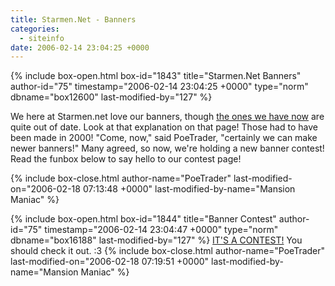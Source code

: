 ```yaml
---
title: Starmen.Net - Banners
categories:
  - siteinfo
date: 2006-02-14 23:04:25 +0000
---
```

{% include box-open.html box-id="1843" title="Starmen.Net Banners" author-id="75" timestamp="2006-02-14 23:04:25 +0000" type="norm" dbname="box12600" last-modified-by="127" %}
<p>
We here at Starmen.net love our banners, though <a href="./../banners.html" target="_blank">the ones we have now</a> are quite out of date.  Look at that explanation on that page!  Those had to have been made in 2000!  "Come, now," said PoeTrader, "certainly we can make newer banners!"  Many agreed, so now, we're holding a new banner contest!  Read the funbox below to say hello to our contest page!
</p>
{% include box-close.html author-name="PoeTrader" last-modified-on="2006-02-18 07:13:48 +0000" last-modified-by-name="Mansion Maniac" %}

{% include box-open.html box-id="1844" title="Banner Contest" author-id="75" timestamp="2006-02-14 23:04:47 +0000" type="norm" dbname="box16188" last-modified-by="127" %}
<a href="./contest" target="_blank">IT'S A CONTEST!</a>  You should check it out.  :3
{% include box-close.html author-name="PoeTrader" last-modified-on="2006-02-18 07:19:51 +0000" last-modified-by-name="Mansion Maniac" %}
